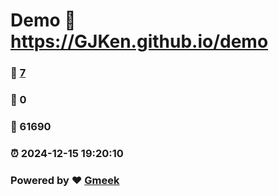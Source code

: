 # Demo :link: https://GJKen.github.io/demo 
### :page_facing_up: [7](https://GJKen.github.io/demo/tag.html) 
### :speech_balloon: 0 
### :hibiscus: 61690 
### :alarm_clock: 2024-12-15 19:20:10 
### Powered by :heart: [Gmeek](https://github.com/Meekdai/Gmeek)
